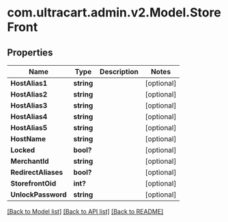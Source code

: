 # com.ultracart.admin.v2.Model.StoreFront
## Properties

Name | Type | Description | Notes
------------ | ------------- | ------------- | -------------
**HostAlias1** | **string** |  | [optional] 
**HostAlias2** | **string** |  | [optional] 
**HostAlias3** | **string** |  | [optional] 
**HostAlias4** | **string** |  | [optional] 
**HostAlias5** | **string** |  | [optional] 
**HostName** | **string** |  | [optional] 
**Locked** | **bool?** |  | [optional] 
**MerchantId** | **string** |  | [optional] 
**RedirectAliases** | **bool?** |  | [optional] 
**StorefrontOid** | **int?** |  | [optional] 
**UnlockPassword** | **string** |  | [optional] 


[[Back to Model list]](../README.md#documentation-for-models) [[Back to API list]](../README.md#documentation-for-api-endpoints) [[Back to README]](../README.md)

